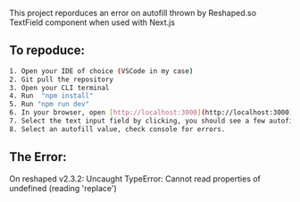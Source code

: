 This project reporduces an error on autofill thrown by Reshaped.so TextField component when used with Next.js

## To repoduce:

```bash
1. Open your IDE of choice (VSCode in my case)
2. Git pull the repository
3. Open your CLI terminal
4. Run  "npm install"
5. Run "npm run dev"
6. In your browser, open [http://localhost:3000](http://localhost:3000)
7. Select the text input field by clicking, you should see a few autofill values from your browser.
8. Select an autofill value, check console for errors.
```

## The Error:
On reshaped v2.3.2:
Uncaught TypeError: Cannot read properties of undefined (reading 'replace')

